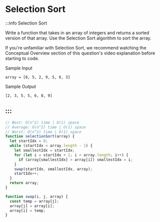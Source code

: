 # Selection Sort

:::info Selection Sort

Write a function that takes in an array of integers and returns a sorted version of that array. Use the Selection Sort algorithm to sort the array.

If you're unfamiliar with Selection Sort, we recommend watching the Conceptual Overview section of this question's video explanation before starting to code.

Sample Input
```
array = [8, 5, 2, 9, 5, 6, 3]
```

Sample Output
```
[2, 3, 5, 5, 6, 8, 9]
```
:::
---

```js title="Solution 1"
// Best: O(n^2) time | O(1) space
// Average: O(n^2) time | O(1) space
// Worst: O(n^2) time | O(1) space
function selectionSort(array) {
  let startIdx = 0;
  while (startIdx < array.length - 1) {
    let smallestIdx = startIdx;
    for (let i = startIdx + 1; i < array.length; i++) {
      if (array[smallestIdx] > array[i]) smallestIdx = i;
    }
    swap(startIdx, smallestIdx, array);
    startIdx++;
  }
  return array;
}

function swap(i, j, array) {
  const temp = array[j];
  array[j] = array[i];
  array[i] = temp;
}
```
